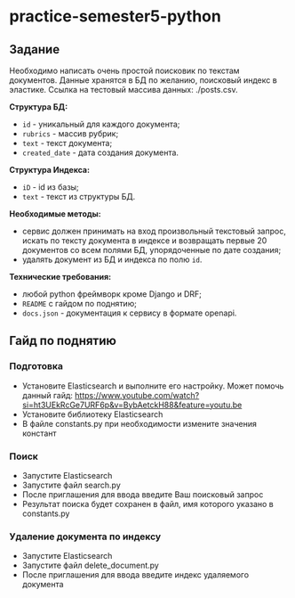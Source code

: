 # practice-semester5-python

## Задание

Необходимо написать очень простой поисковик по текстам документов. Данные хранятся в БД по желанию, поисковый индекс в эластике.
Ссылка на тестовый массива данных: ./posts.csv. 

__Структура БД:__

- `id` - уникальный для каждого документа;
- `rubrics` - массив рубрик;
- `text` - текст документа;
- `created_date` - дата создания документа.


__Структура Индекса:__

- `iD` - id из базы;
- `text` - текст из структуры БД.


__Необходимые методы:__

- сервис должен принимать на вход произвольный текстовый запрос, искать по тексту документа в индексе и возвращать первые 20 документов со всем полями БД, упорядоченные по дате создания;
- удалять документ из БД и индекса по полю  `id`.

__Технические требования:__

- любой python фреймворк кроме Django и DRF;
- `README` с гайдом по поднятию;
- `docs.json` - документация к сервису в формате openapi.

## Гайд по поднятию

### Подготовка
-  Установите Elasticsearch и выполните его настройку. Может помочь данный гайд: https://www.youtube.com/watch?si=ht3UEkRcGe7URF6p&v=BybAetckH88&feature=youtu.be
-  Установите библиотеку Elasticsearch
-  В файле constants.py при необходимости измените значения констант

### Поиск
-  Запустите Elasticsearch
-  Запустите файл search.py
-  После приглашения для ввода введите Ваш поисковый запрос
-  Результат поиска будет сохранен в файл, имя которого указано в constants.py

### Удаление документа по индексу
- Запустите Elasticsearch
- Запустите файл delete_document.py
- После приглашения для ввода введите индекс удаляемого документа
